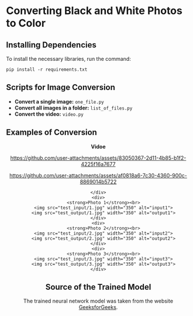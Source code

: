 <h1>Converting Black and White Photos to Color</h1>

<h2>Installing Dependencies</h2>
<p class="requirements">To install the necessary libraries, run the command:</p>
<pre class="requirements"><code>pip install -r requirements.txt</code></pre>

<h2>Scripts for Image Conversion</h2>
<ul>
    <li><strong>Convert a single image:</strong> <code>one_file.py</code></li>
    <li><strong>Convert all images in a folder:</strong> <code>list_of_files.py</code></li>
    <li><strong>Convert the video:</strong> <code>video.py</code></li>
</ul>

<h2>Examples of Conversion</h2>

<div align="center">
    <div>
        <strong>Vidoe</strong><br>

https://github.com/user-attachments/assets/83050367-2d11-4b85-b1f2-4225f16a7677

https://github.com/user-attachments/assets/af0818a6-7c30-4360-900c-8869014b5722

    </div>
    <div>
        <strong>Photo 1</strong><br>
        <img src="test_input/1.jpg" width="350" alt="input1">
        <img src="test_output/1.jpg" width="350" alt="output1">
    </div>
    <div>
        <strong>Photo 2</strong><br>
        <img src="test_input/2.jpg" width="350" alt="input2">
        <img src="test_output/2.jpg" width="350" alt="output2">
    </div>
    <div>
        <strong>Photo 3</strong><br>
        <img src="test_input/3.jpg" width="350" alt="input3">
        <img src="test_output/3.jpg" width="350" alt="output3">
    </div>
</div>

<h2>Source of the Trained Model</h2>
<p>The trained neural network model was taken from the website <a href="https://www.geeksforgeeks.org/black-and-white-image-colorization-with-opencv-and-deep-learning/" target="_blank">GeeksforGeeks</a>.</p>
